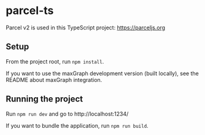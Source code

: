 # parcel-ts

Parcel v2 is used in this TypeScript project: https://parceljs.org

## Setup

From the project root, run `npm install`.

If you want to use the maxGraph development version (built locally), see the README about maxGraph integration.

## Running the project

Run `npm run dev` and go to http://localhost:1234/

If you want to bundle the application, run `npm run build`.
